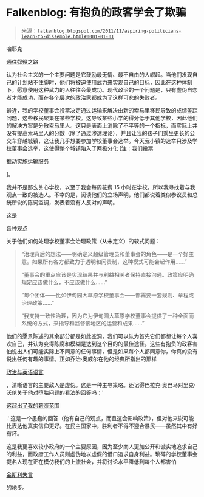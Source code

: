 <!--yml

类别：未分类

日期：2024 年 05 月 12 日 20:40:36

-->

# Falkenblog: 有抱负的政客学会了欺骗

> 来源：[`falkenblog.blogspot.com/2011/11/aspiring-politicians-learn-to-dissemble.html#0001-01-01`](http://falkenblog.blogspot.com/2011/11/aspiring-politicians-learn-to-dissemble.html#0001-01-01)

哈耶克

[通往奴役之路](http://jim.com/hayek.htm)

认为社会主义的一个主要问题是它鼓励最无情、最不自由的人崛起。当他们发现自己的计划站不住脚时，他们将被迫使用武力来实现自己的目标，因此在这种体制下，愿意使用这种武力的人往往会最成功。现代政治的一个问题是，只有虚伪自恋者才能成功，而在各个层次的政治家都成为了这样可悲的失败者。

最近，我的学校董事会投票决定通过运输来解决由新的索马里移民导致的成绩差距问题，这些移民聚集在某些学校。这导致某些小学的得分低于其他学校，因此他们的解决方案是分散索马里人。这只是表面上消除了不平等的一个指标，而实际上并没有提高索马里人的分数（除了通过渗透理论），并且让我的孩子们乘坐更长的公交车穿越城镇，这让我几乎想要参加学校董事会选举。今天我小镇的选举只涉及学校董事会选举，这使得整个城镇陷入了两极分化 [注：我们投票

[推动实施运输服务](http://www.startribune.com/politics/statelocal/133505768.html)

]。

我并不是那么关心学校，以至于我会每周花费 15 小时在学校，所以我寻找着与我观点一致的被选人。不幸的是，阅读他们的立场声明，他们都说着类似参议员和总统所说的陈词滥调，发表着没有人反对的声明。

这是

[各种观点](http://www.edenprairienews.com/view/full_story/15436595/article-Ask-the-school-board-candidates--policy-governance)

关于他们如何处理学校董事会治理政策（从未定义）的软式问题：

> “治理背后的想法——明确定义超级管理员和董事会的角色——是一个好主意。如果所有各方都致力于透明和问责制，这种模式可能会起作用……”
> 
> “董事会的重点应该是实现结果并与利益相关者保持直接沟通。政策应明确规定应该做什么，不应该做什么……”
> 
> “每个团体——比如伊甸园大草原学校董事会——都需要一套规则、章程或治理政策……”
> 
> “我支持一致性治理，因为它为伊甸园大草原学校董事会提供了一种全面而系统的方式，来指导和监督该地区的运营和成果……”

他们的愿景陈述的其余部分都是如此空洞，我们可以认为首先它们都想让每个人喜欢自己，并认为变得陈腐和模糊是达到这个目的的最佳途径。这些有抱负的政客害怕说出人们可能实际上不同意的任何事情，但是如果每个人都同意你，你真的没有说出任何有趣的事情。正如乔治·奥威尔在他的经典所指出的那样

[政治与英语语言](http://www.mtholyoke.edu/acad/intrel/orwell46.htm)

，清晰语言的主要敌人是虚伪。这是一种主导策略。还记得巴拉克·奥巴马对里克·沃伦关于他对堕胎问题的看法的回答吗：'

[这超出了我的薪资范围](http://sweetness-light.com/archive/obama-abortion-is-above-my-pay-grade)

.' 这是一个愚蠢的回答（他有自己的观点，而且这会影响政策），但对他来说可能比表达他真实信仰更好。在民主国家中，胜利者不得不迎合暴民——虽然其中有好有坏。

这是我更喜欢较小政府的一个主要原因，因为至少商人更加公开和诚实地追求自己的利益，而政府工作人员则虚伪地以虚假的借口追求自身利益。琐碎的学校董事会提名人现在正在模仿我们的上流社会，并将讨论水平降低到每个人都害怕

[金斯利失言](http://en.wikipedia.org/wiki/Kinsley_gaffe)

的地步。
